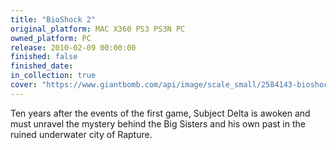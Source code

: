 ```yaml
---
title: "BioShock 2"
original_platform: MAC X360 PS3 PS3N PC
owned_platform: PC
release: 2010-02-09 00:00:00
finished: false
finished_date: 
in_collection: true
cover: "https://www.giantbomb.com/api/image/scale_small/2584143-bioshock2.jpg"
---
```


Ten years after the events of the first game, Subject Delta is awoken and must unravel the mystery behind the Big Sisters and his own past in the ruined underwater city of Rapture.
